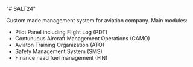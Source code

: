 "# SALT24" 

Custom made management system for aviation company.
Main modules:

- Pilot Panel including Flight Log (PDT)
- Contunuous Aircraft Management Operations (CAMO)
- Aviaton Training Organization (ATO)
- Safety Management System (SMS)
- Finance naad fuel management (FIN)
